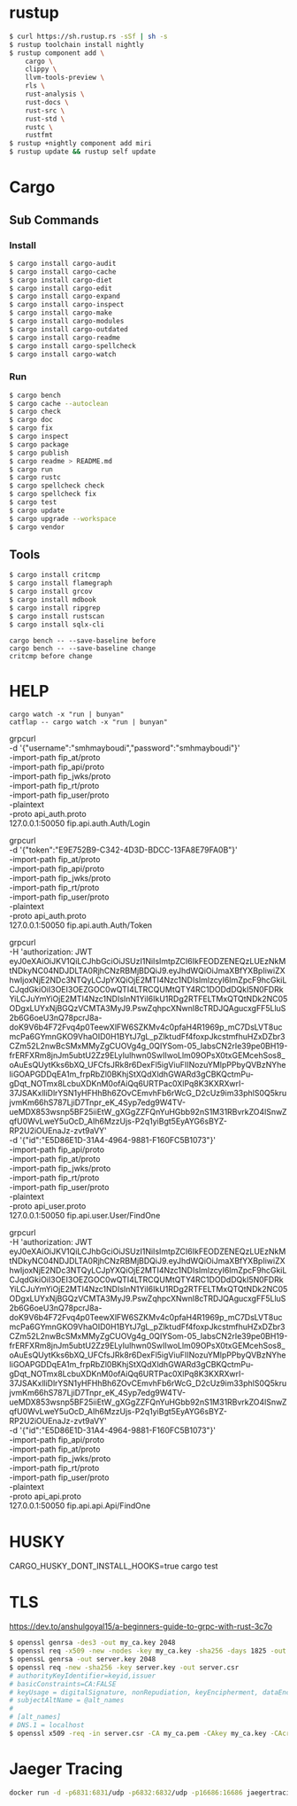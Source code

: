 # rustup

```bash
$ curl https://sh.rustup.rs -sSf | sh -s
$ rustup toolchain install nightly
$ rustup component add \
    cargo \
    clippy \
    llvm-tools-preview \
    rls \
    rust-analysis \
    rust-docs \
    rust-src \
    rust-std \
    rustc \
    rustfmt
$ rustup +nightly component add miri
$ rustup update && rustup self update
```

# Cargo

## Sub Commands

### Install

```bash
$ cargo install cargo-audit
$ cargo install cargo-cache
$ cargo install cargo-diet
$ cargo install cargo-edit
$ cargo install cargo-expand
$ cargo install cargo-inspect
$ cargo install cargo-make
$ cargo install cargo-modules
$ cargo install cargo-outdated
$ cargo install cargo-readme
$ cargo install cargo-spellcheck
$ cargo install cargo-watch
```

### Run

```bash
$ cargo bench
$ cargo cache --autoclean
$ cargo check
$ cargo doc
$ cargo fix
$ cargo inspect
$ cargo package
$ cargo publish
$ cargo readme > README.md
$ cargo run
$ cargo rustc
$ cargo spellcheck check
$ cargo spellcheck fix
$ cargo test
$ cargo update
$ cargo upgrade --workspace
$ cargo vendor
```

## Tools

```bash
$ cargo install critcmp
$ cargo install flamegraph
$ cargo install grcov
$ cargo install mdbook
$ cargo install ripgrep
$ cargo install rustscan
$ cargo install sqlx-cli
```

```
cargo bench -- --save-baseline before
cargo bench -- --save-baseline change
critcmp before change
```

# HELP

```
cargo watch -x "run | bunyan"
catflap -- cargo watch -x "run | bunyan"
```

grpcurl \
    -d '{"username":"smhmayboudi","password":"smhmayboudi"}' \
    -import-path fip_at/proto \
    -import-path fip_api/proto \
    -import-path fip_jwks/proto \
    -import-path fip_rt/proto \
    -import-path fip_user/proto \
    -plaintext \
    -proto api_auth.proto \
    127.0.0.1:50050 fip.api.auth.Auth/Login

grpcurl \
    -d '{"token":"E9E752B9-C342-4D3D-BDCC-13FA8E79FA0B"}' \
    -import-path fip_at/proto \
    -import-path fip_api/proto \
    -import-path fip_jwks/proto \
    -import-path fip_rt/proto \
    -import-path fip_user/proto \
    -plaintext \
    -proto api_auth.proto \
    127.0.0.1:50050 fip.api.auth.Auth/Token

grpcurl \
    -H 'authorization: JWT eyJ0eXAiOiJKV1QiLCJhbGciOiJSUzI1NiIsImtpZCI6IkFEODZENEQzLUEzNkMtNDkyNC04NDJDLTA0RjhCNzRBMjBDQiJ9.eyJhdWQiOiJmaXBfYXBpIiwiZXhwIjoxNjE2NDc3NTQyLCJpYXQiOjE2MTI4Nzc1NDIsImlzcyI6ImZpcF9hcGkiLCJqdGkiOiI3OEI3OEZGOC0wQTI4LTRCQUMtQTY4RC1DODdDQkI5N0FDRkYiLCJuYmYiOjE2MTI4Nzc1NDIsInN1YiI6IkU1RDg2RTFELTMxQTQtNDk2NC05ODgxLUYxNjBGQzVCMTA3MyJ9.PswZqhpcXNwnl8cTRDJQAgucxgFF5LluS2b6G6oeU3nQ78pcrJ8a-doK9V6b4F72Fvq4p0TeewXlFW6SZKMv4c0pfaH4R1969p_mC7DsLVT8ucmcPa6GYmnGKO9VhaOID0H1BYtJ7gL_pZlktudFf4foxpJkcstmfhuHZxDZbr3CZm52L2nwBcSMxMMyZgCUOVg4g_0QIYSom-05_IabsCN2rIe39pe0BH19-frERFXRm8jnJm5ubtU2Zz9ELyIulhwn0SwIIwoLlm09OPsX0txGEMcehSos8_oAuEsQUytKks6bXQ_UFCfsJRk8r6DexFl5igViuFIINozuYMIpPPbyQVBzNYheIiGOAPGDDqEA1m_frpRbZl0BKhjStXQdXldhGWARd3gCBKQctmPu-gDqt_NOTmx8LcbuXDKnM0ofAiQq6URTPac0XlPq8K3KXRXwrI-37JSAKxlliDlrYSN1yHFHhBh6ZOvCEmvhFb6rWcG_D2cUz9im33phlS0Q5krujvmKm66hS787LjiD7Tnpr_eK_4Syp7edg9W4TV-ueMDX853wsnp5BF25iiEtW_gXGgZZFQnYuHGbb92nS1M31RBvrkZO4lSnwZqfU0WvLweY5uOcD_AIh6MzzUjs-P2q1yiBgt5EyAYG6sBYZ-RP2U2iOUEnaJz-zvt9aVY' \
    -d '{"id":"E5D86E1D-31A4-4964-9881-F160FC5B1073"}' \
    -import-path fip_api/proto \
    -import-path fip_at/proto \
    -import-path fip_jwks/proto \
    -import-path fip_rt/proto \
    -import-path fip_user/proto \
    -plaintext \
    -proto api_user.proto \
    127.0.0.1:50050 fip.api.user.User/FindOne

grpcurl \
    -H 'authorization: JWT eyJ0eXAiOiJKV1QiLCJhbGciOiJSUzI1NiIsImtpZCI6IkFEODZENEQzLUEzNkMtNDkyNC04NDJDLTA0RjhCNzRBMjBDQiJ9.eyJhdWQiOiJmaXBfYXBpIiwiZXhwIjoxNjE2NDc3NTQyLCJpYXQiOjE2MTI4Nzc1NDIsImlzcyI6ImZpcF9hcGkiLCJqdGkiOiI3OEI3OEZGOC0wQTI4LTRCQUMtQTY4RC1DODdDQkI5N0FDRkYiLCJuYmYiOjE2MTI4Nzc1NDIsInN1YiI6IkU1RDg2RTFELTMxQTQtNDk2NC05ODgxLUYxNjBGQzVCMTA3MyJ9.PswZqhpcXNwnl8cTRDJQAgucxgFF5LluS2b6G6oeU3nQ78pcrJ8a-doK9V6b4F72Fvq4p0TeewXlFW6SZKMv4c0pfaH4R1969p_mC7DsLVT8ucmcPa6GYmnGKO9VhaOID0H1BYtJ7gL_pZlktudFf4foxpJkcstmfhuHZxDZbr3CZm52L2nwBcSMxMMyZgCUOVg4g_0QIYSom-05_IabsCN2rIe39pe0BH19-frERFXRm8jnJm5ubtU2Zz9ELyIulhwn0SwIIwoLlm09OPsX0txGEMcehSos8_oAuEsQUytKks6bXQ_UFCfsJRk8r6DexFl5igViuFIINozuYMIpPPbyQVBzNYheIiGOAPGDDqEA1m_frpRbZl0BKhjStXQdXldhGWARd3gCBKQctmPu-gDqt_NOTmx8LcbuXDKnM0ofAiQq6URTPac0XlPq8K3KXRXwrI-37JSAKxlliDlrYSN1yHFHhBh6ZOvCEmvhFb6rWcG_D2cUz9im33phlS0Q5krujvmKm66hS787LjiD7Tnpr_eK_4Syp7edg9W4TV-ueMDX853wsnp5BF25iiEtW_gXGgZZFQnYuHGbb92nS1M31RBvrkZO4lSnwZqfU0WvLweY5uOcD_AIh6MzzUjs-P2q1yiBgt5EyAYG6sBYZ-RP2U2iOUEnaJz-zvt9aVY' \
    -d '{"id":"E5D86E1D-31A4-4964-9881-F160FC5B1073"}' \
    -import-path fip_api/proto \
    -import-path fip_at/proto \
    -import-path fip_jwks/proto \
    -import-path fip_rt/proto \
    -import-path fip_user/proto \
    -plaintext \
    -proto api_api.proto \
    127.0.0.1:50050 fip.api.api.Api/FindOne

# HUSKY

CARGO_HUSKY_DONT_INSTALL_HOOKS=true cargo test

# TLS

https://dev.to/anshulgoyal15/a-beginners-guide-to-grpc-with-rust-3c7o

```bash
$ openssl genrsa -des3 -out my_ca.key 2048
$ openssl req -x509 -new -nodes -key my_ca.key -sha256 -days 1825 -out my_ca.pem
$ openssL genrsa -out server.key 2048
$ openssl req -new -sha256 -key server.key -out server.csr
# authorityKeyIdentifier=keyid,issuer
# basicConstraints=CA:FALSE
# keyUsage = digitalSignature, nonRepudiation, keyEncipherment, dataEncipherment
# subjectAltName = @alt_names
# 
# [alt_names]
# DNS.1 = localhost
$ openssl x509 -req -in server.csr -CA my_ca.pem -CAkey my_ca.key -CAcreateserial -out server.pem -days 1825 -sha256 -extfile server.ext
```

# Jaeger Tracing

```bash
docker run -d -p6831:6831/udp -p6832:6832/udp -p16686:16686 jaegertracing/all-in-one:latest
```
